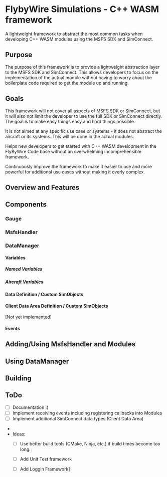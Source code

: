# FlybyWire Simulations - C++ WASM framework

A lightweight framework to abstract the most common tasks when developing 
C++ WASM modules using the MSFS SDK and SimConnect.
           
## Purpose 

The purpose of this framework is to provide a lightweight abstraction layer 
to the MSFS SDK and SimConnect. This allows developers to focus on the 
implementation of the actual module without having to worry about the
boilerplate code required to get the module up and running.

## Goals
                  
This framework will not cover all aspects of MSFS SDK or SimConnect, but it will
also not limit the developer to use the full SDK or SimConnect directly. 
The goal is to make easy things easy and hard things possible.

It is not aimed at any specific use case or systems - it does not abstract the 
aircraft or its systems. This will be done in the actual modules.

Helps new developers to get started with C++ WASM development in the FlyByWire 
Code base without an overwhelming incomprehensible framework.

Continuously improve the framework to make it easier to use and more powerful 
for additional use cases without making it overly complex.

## Overview and Features

## Components

### Gauge
 
### MsfsHandler

### DataManager

#### Variables
##### Named Variables
##### Aircraft Variables

#### Data Definition / Custom SimObjects

#### Client Data Area Definition / Custom SimObjects
[Not yet implemented]

#### Events

## Adding/Using MsfsHandler and Modules

## Using DataManager

## Building

## ToDo
- [ ] Documentation :)
- [ ] Implement receiving events including registering callbacks into Modules
- [ ] Implement additional SimConnect data types (Client Data Area)
- 
- Ideas:
  - [ ] Use better build tools (CMake, Ninja, etc.) if build times become too long. 
  - [ ] Add Unit Test framework
  - [ ] Add Loggin Framework]
 
